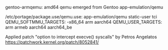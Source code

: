 gentoo-armqemu: amd64 qemu emerged from Gentoo app-emulation/qemu

/etc/portage/package.use/qemu.use:
app-emulation/qemu      static-user tci QEMU_SOFTMMU_TARGETS: -x86_64 arm aarch64 QEMU_USER_TARGETS: arm armeb aarch64 aarch64_be

Applied patch "option to intercept execve() syscalls" by Petros Angelatos
https://patchwork.kernel.org/patch/8052841/

